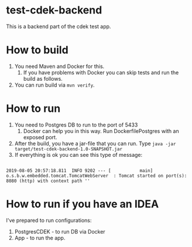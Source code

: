 # test-cdek-backend
This is a backend part of the cdek test app.

# How to build
1. You need Maven and Docker for this.
   1. If you have problems with Docker you can skip tests and run the build as follows.
2. You can run build via `mvn verify`.

# How to run
1. You need to Postgres DB to run to the port of 5433
    1. Docker can help you in this way. Run DockerfilePostgres with an exposed port.
2. After the build, you have a jar-file that you can run. Type `java -jar target/test-cdek-backend-1.0-SNAPSHOT.jar`
3. If everything is ok you can see this type of message:
```

2019-08-05 20:57:18.811  INFO 9202 --- [           main] o.s.b.w.embedded.tomcat.TomcatWebServer  : Tomcat started on port(s): 8080 (http) with context path ''
```

# How to run if you have an IDEA
I've prepared to run configurations:
1. PostgresCDEK - to run DB via Docker
2. App - to run the app.
